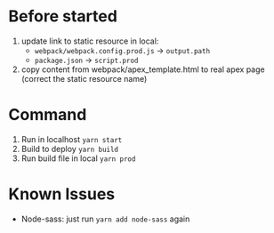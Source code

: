 # Before started
1. update link to static resource in local:
    * `webpack/webpack.config.prod.js` -> `output.path`
    * `package.json` -> `script.prod`
2. copy content from webpack/apex_template.html to real apex page (correct the static resource name)

# Command
1. Run in localhost `yarn start` 
2. Build to deploy `yarn build`
3. Run build file in local `yarn prod`

# Known Issues
* Node-sass: just run `yarn add node-sass` again
